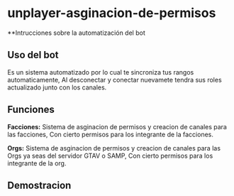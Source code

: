 # unplayer-asginacion-de-permisos

**Intrucciones sobre la automatización del bot

## Uso del bot
Es un sistema automatizado por lo cual te sincroniza tus rangos automaticamente, 
Al desconectar y conectar nuevamete tendra sus roles actualizado junto con los canales.

## Funciones

**Facciones:**
Sistema de asginacion de permisos y creacion de canales para las facciones,
Con cierto permisos para los integrante de la facciones.


**Orgs:**
Sistema de asginacion de permisos y creacion de canales para las Orgs ya seas del servidor GTAV o SAMP,
Con cierto permisos para los integrante de la org.

## Demostracion


